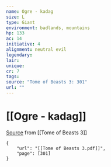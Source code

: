 ```yaml
---
name: Ogre - kadag
size: L
type: Giant
environment: badlands, mountains
hp: 133
ac: 14
initiative: 4
alignment: neutral evil
legendary: 
lair: 
unique: 
cr: 7
tags: 
source: "Tome of Beasts 3: 301"
url: ""
---
```

# [[Ogre - kadag]]

[Source](zotero://open-pdf/library/items/BLGR9HVR?page=301) from [[Tome of Beasts 3]]

```pdf
{
	"url": "[[Tome of Beasts 3.pdf]]",
	"page": [301]
}
```

